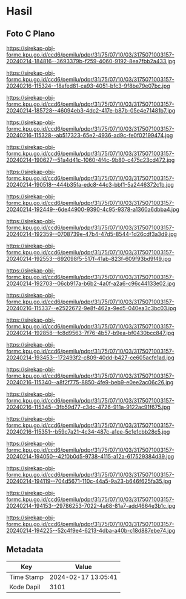 # Hasil

## Foto C Plano

https://sirekap-obj-formc.kpu.go.id/ccd6/pemilu/pdpr/31/75/07/10/03/3175071003157-20240214-184816--3693379b-f259-4060-9192-8ea7fbb2a433.jpg

https://sirekap-obj-formc.kpu.go.id/ccd6/pemilu/pdpr/31/75/07/10/03/3175071003157-20240216-115324--18afed81-ca93-4051-bfc3-9f8be79e07bc.jpg

https://sirekap-obj-formc.kpu.go.id/ccd6/pemilu/pdpr/31/75/07/10/03/3175071003157-20240214-185728--46094eb3-4dc2-417e-b87b-05e4e71481b7.jpg

https://sirekap-obj-formc.kpu.go.id/ccd6/pemilu/pdpr/31/75/07/10/03/3175071003157-20240216-115328--ab517323-65e2-4936-ad9c-fe0f02199474.jpg

https://sirekap-obj-formc.kpu.go.id/ccd6/pemilu/pdpr/31/75/07/10/03/3175071003157-20240214-190627--51a4d41c-1060-4f4c-9b80-c475c23cd472.jpg

https://sirekap-obj-formc.kpu.go.id/ccd6/pemilu/pdpr/31/75/07/10/03/3175071003157-20240214-190518--444b35fa-edc8-44c3-bbf1-5a2446372c1b.jpg

https://sirekap-obj-formc.kpu.go.id/ccd6/pemilu/pdpr/31/75/07/10/03/3175071003157-20240214-192449--6de44900-9390-4c95-9378-a1360a6dbba4.jpg

https://sirekap-obj-formc.kpu.go.id/ccd6/pemilu/pdpr/31/75/07/10/03/3175071003157-20240214-192359--0708739e-47b4-47d5-8544-1d26cdf3a3d9.jpg

https://sirekap-obj-formc.kpu.go.id/ccd6/pemilu/pdpr/31/75/07/10/03/3175071003157-20240214-192553--692098f5-517f-41ab-823f-609f93bd9f49.jpg

https://sirekap-obj-formc.kpu.go.id/ccd6/pemilu/pdpr/31/75/07/10/03/3175071003157-20240214-192703--06cb917a-b6b2-4a0f-a2a6-c96c44133e02.jpg

https://sirekap-obj-formc.kpu.go.id/ccd6/pemilu/pdpr/31/75/07/10/03/3175071003157-20240216-115337--e2522672-9e8f-462a-9ed5-040ea3c3bc03.jpg

https://sirekap-obj-formc.kpu.go.id/ccd6/pemilu/pdpr/31/75/07/10/03/3175071003157-20240214-192858--fc8d9563-7f76-4b57-b9ea-bf0430bcc847.jpg

https://sirekap-obj-formc.kpu.go.id/ccd6/pemilu/pdpr/31/75/07/10/03/3175071003157-20240214-193453--172493f2-c809-40dd-b427-ce605acfe1ad.jpg

https://sirekap-obj-formc.kpu.go.id/ccd6/pemilu/pdpr/31/75/07/10/03/3175071003157-20240216-115340--a8f2f775-8850-4fe9-beb9-e0ee2ac06c26.jpg

https://sirekap-obj-formc.kpu.go.id/ccd6/pemilu/pdpr/31/75/07/10/03/3175071003157-20240216-115345--3fb59d77-c3dc-4726-911a-9122ac91f675.jpg

https://sirekap-obj-formc.kpu.go.id/ccd6/pemilu/pdpr/31/75/07/10/03/3175071003157-20240216-115351--b59c7a21-4c34-487c-a1ee-5c1e1cbb28c5.jpg

https://sirekap-obj-formc.kpu.go.id/ccd6/pemilu/pdpr/31/75/07/10/03/3175071003157-20240214-194050--42f0b0d5-9738-4115-a12a-617529384d39.jpg

https://sirekap-obj-formc.kpu.go.id/ccd6/pemilu/pdpr/31/75/07/10/03/3175071003157-20240214-194119--704d5671-110c-44a5-9a23-b646f625fa35.jpg

https://sirekap-obj-formc.kpu.go.id/ccd6/pemilu/pdpr/31/75/07/10/03/3175071003157-20240214-194153--29786253-7022-4a68-81a7-add4664e3b1c.jpg

https://sirekap-obj-formc.kpu.go.id/ccd6/pemilu/pdpr/31/75/07/10/03/3175071003157-20240214-194225--52c4f9e4-6213-4dba-a40b-c18d887ebe74.jpg


## Metadata

| Key        | Value               |
| ---------- | ------------------- |
| Time Stamp | 2024-02-17 13:05:41 |
| Kode Dapil | 3101                |



